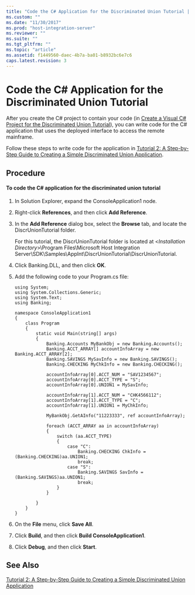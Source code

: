 ```yaml
---
title: "Code the C# Application for the Discriminated Union Tutorial | Microsoft Docs"
ms.custom: ""
ms.date: "11/30/2017"
ms.prod: "host-integration-server"
ms.reviewer: ""
ms.suite: ""
ms.tgt_pltfrm: ""
ms.topic: "article"
ms.assetid: f1449560-daec-4b7a-ba01-b8932bc6e7c6
caps.latest.revision: 3
---
```

# Code the C# Application for the Discriminated Union Tutorial
After you create the C# project to contain your code (in [Create a Visual C# Project for the Discriminated Union Tutorial](../core/create-a-visual-csharp-project-for-the-discriminated-union-tutorial.md)), you can write code for the C# application that uses the deployed interface to access the remote mainframe.  
  
 Follow these steps to write code for the application in [Tutorial 2: A Step-by-Step Guide to Creating a Simple Discriminated Union Application](../core/4f12d9eb-7eff-45c2-94fd-425b87a6134d.md).  
  
## Procedure  
  
#### To code the C# application for the discriminated union tutorial  
  
1.  In Solution Explorer, expand the ConsoleApplication1 node.  
  
2.  Right-click **References**, and then click **Add Reference**.  
  
3.  In the **Add Reference** dialog box, select the **Browse** tab, and locate the DiscrUnionTutorial folder.  
  
     For this tutorial, the DiscrUnionTutorial folder is located at \<*Installation Directory*>\Program Files\Microsoft Host Integration Server\SDK\Samples\AppInt\DiscrUnionTutorial\DiscrUnionTutorial.  
  
4.  Click Banking.DLL, and then click **OK**.  
  
5.  Add the following code to your Program.cs file:  
  
    ```  
    using System;  
    using System.Collections.Generic;  
    using System.Text;  
    using Banking;  
  
    namespace ConsoleApplication1  
    {  
        class Program  
        {  
            static void Main(string[] args)  
            {  
                Banking.Accounts MyBankObj = new Banking.Accounts();  
                Banking.ACCT_ARRAY[] accountInfoArray = new Banking.ACCT_ARRAY[2];  
                Banking.SAVINGS MySavInfo = new Banking.SAVINGS();  
                Banking.CHECKING MyChkInfo = new Banking.CHECKING();  
  
                accountInfoArray[0].ACCT_NUM = "SAV1234567";  
                accountInfoArray[0].ACCT_TYPE = "S";  
                accountInfoArray[0].UNION1 = MySavInfo;  
  
                accountInfoArray[1].ACCT_NUM = "CHK4566112";  
                accountInfoArray[1].ACCT_TYPE = "C";  
                accountInfoArray[1].UNION1 = MyChkInfo;  
  
                MyBankObj.GetAInfo("11223333", ref accountInfoArray);  
  
                foreach (ACCT_ARRAY aa in accountInfoArray)  
                {  
                    switch (aa.ACCT_TYPE)  
                    {  
                        case "C":  
                            Banking.CHECKING ChkInfo = (Banking.CHECKING)aa.UNION1;  
                            break;  
                        case "S":  
                            Banking.SAVINGS SavInfo = (Banking.SAVINGS)aa.UNION1;  
                            break;  
                    }  
                }  
  
            }  
        }  
    }  
    ```  
  
6.  On the **File** menu, click **Save All**.  
  
7.  Click **Build**, and then click **Build ConsoleApplication1**.  
  
8.  Click **Debug**, and then click **Start**.  
  
## See Also  
 [Tutorial 2: A Step-by-Step Guide to Creating a Simple Discriminated Union Application](../core/4f12d9eb-7eff-45c2-94fd-425b87a6134d.md)
